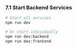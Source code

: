 ### 7.1 Start Backend Services

```bash
# Start all services
npm run dev

# Or start individually
npm run dev:backend
npm run dev:frontend
```

